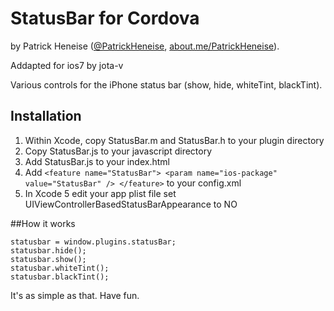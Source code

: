 # StatusBar for Cordova

by Patrick Heneise ([@PatrickHeneise](http://twitter.com/PatrickHeneise), [about.me/PatrickHeneise](http://about.me/PatrickHeneise)).

Addapted for ios7 by jota-v

Various controls for the iPhone status bar (show, hide, whiteTint, blackTint).

## Installation

1. Within Xcode, copy StatusBar.m and StatusBar.h to your plugin directory
2. Copy StatusBar.js to your javascript directory
3. Add StatusBar.js to your index.html
4. Add ```<feature name="StatusBar">
        <param name="ios-package" value="StatusBar" />
    </feature>``` to your config.xml
5. In Xcode 5 edit your app plist file set UIViewControllerBasedStatusBarAppearance to NO

##How it works

    statusbar = window.plugins.statusBar;
    statusbar.hide();
    statusbar.show();
    statusbar.whiteTint();
    statusbar.blackTint();

It's as simple as that. Have fun.

